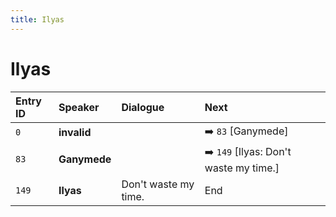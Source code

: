 ```yaml
---
title: Ilyas
---
```


# Ilyas


| Entry ID | Speaker | Dialogue | Next |
| :------- | :------ | :------- | :------------ |
| `0` | **invalid** |  | ➡️ `83` \[Ganymede\] |
| `83` | **Ganymede** |  | ➡️ `149` \[Ilyas: Don't waste my time\.\] |
| `149` | **Ilyas** | Don't waste my time\. | End |
